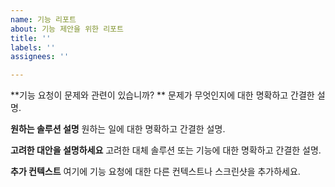 ```yaml
---
name: 기능 리포트
about: 기능 제안을 위한 리포트
title: ''
labels: ''
assignees: ''

---
```


**기능 요청이 문제와 관련이 있습니까? **
문제가 무엇인지에 대한 명확하고 간결한 설명. 

**원하는 솔루션 설명**
원하는 일에 대한 명확하고 간결한 설명.

**고려한 대안을 설명하세요**
고려한 대체 솔루션 또는 기능에 대한 명확하고 간결한 설명.

**추가 컨텍스트**
여기에 기능 요청에 대한 다른 컨텍스트나 스크린샷을 추가하세요.
